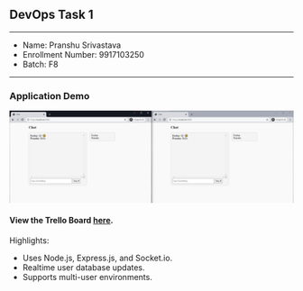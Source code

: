 ## DevOps Task 1

***
- Name: Pranshu Srivastava
- Enrollment Number: 9917103250
- Batch: F8
***

### Application Demo

![demo](/assets/demo.png)

#### View the Trello Board [here](https://trello.com/b/wYaq1TD9).

Highlights:
- Uses Node.js, Express.js, and Socket.io.
- Realtime user database updates.
- Supports multi-user environments.

